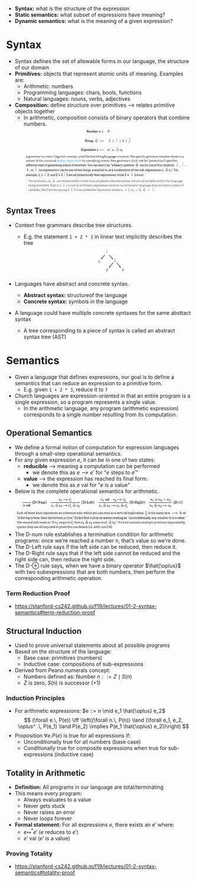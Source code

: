 * **Syntax:** what is the structure of the expression
* **Static semantics:** what subset of expressions have meaning?
* **Dynamic semantics:** what is the meaning of a given expression?

# Syntax
* Syntax defines the set of allowable forms in our language, the structure of our domain
* **Primitives:** objects that represent atomic units of meaning. Examples are:
	* Arithmetic: numbers
	* Programming languages: chars, bools, functions
	* Natural languages: nouns, verbs, adjectives
* **Composition:** define structure over primitives ⟶ relates primitive objects together
	* In arithmetic, composition consists of binary operators that combine numbers.
![Pasted image 20241217141453](../../attachments/Pasted%20image%2020241217141453.png)

## Syntax Trees
* Context free grammars describe tree structures.
	* E.g. the statement `1 + 2 * 3` in linear text implicitly describes the tree
![Pasted image 20241217141636](../../attachments/Pasted%20image%2020241217141636.png)

* Languages have abstract and concrete syntax.
	* **Abstract syntax:** structureof the language
	* **Concrete syntax:** symbols in the language
* A language could have multiple concrete syntaxes for the same absttact syntax
	* A tree corresponding to a piece of syntax is called an abstract syntax tree (AST)

# Semantics
* Given a language that defines expressions, our goal is to define a semantics that can reduce an expression to a primitive form.
	* E.g. given `1 + 2 * 3`, reduce it to `7`
* Church languages are expression-oriented in that an entire program is a single expression, so a program represents a single value.
	* In the arithmetic language, any program (arithmetic expression) corresponds to a single number resulting from its computation.

## Operational Semantics
* We define a formal notion of computation for expression languages through a small-step operational semantics.
* For any given expression $e$, it can be in one of two states:
	* **reducible** ⟶ meaning a computation can be performed
		* we denote this as $e ⟶ e'$ for "$e$ steps to $e'$"
	* **value** ⟶ the expression has reached its final form.
		* we denote this as $e \text{ val}$ for "$e$ is a value"
* Below is the complete operational semantics for arithmetic.
![Pasted image 20241217142757](../../attachments/Pasted%20image%2020241217142757.png)
* The D-num rule establishes a termination condition for arithmetic programs: once we’re reached a number $n$, that’s value so we’re done.
* The D-Left rule says if the left side can be reduced, then reduce it.
* The D-Right rule says that if the left side cannot be reduced and the right side can, then reduce the right side.
* The D-$\oplus$ rule says, when we have a binary operator $\hat{\oplus}$ with two subexpressions that are both numbers, then perform the corresponding arithmetic operation.
### Term Reduction Proof
* https://stanford-cs242.github.io/f19/lectures/01-2-syntax-semantics#term-reduction-proof
## Structural Induction
* Used to prove universal statements about all possible programs
* Based on the structure of the language:
	* Base case: primitives (numbers)
	* Inductive case: compositions of sub-expressions
* Derived from Peano numerals concept:
	* Numbers defined as: $\text{Number } n ::= Z \mid S(n)$
	* $Z$ is zero, $S(n)$ is successor (+1)

### Induction Principles
* For arithmetic expressions: $e ::= n \mid e_1 \hat{\oplus} e_2$
$$
(\forall e.\, P(e)) \iff \left((\forall n.\, P(n)) \land (\forall e_1, e_2, \oplus^ .\, P(e_1) \land P(e_2) \implies P(e_1 \hat{\oplus} e_2))\right)
$$
* Proposition $\forall e. P(e)$ is true for all expressions if:
	* Unconditionally true for all numbers (base case)
	* Conditionally true for composite expressions when true for sub-expressions (inductive case)

## Totality in Arithmetic
* **Definition:** All programs in our language are total/terminating
* This means every program:
	* Always evaluates to a value
	* Never gets stuck
	* Never raises an error
	* Never loops forever
* **Formal statement:** For all expressions $e$, there exists an $e'$ where:
	* $e \mapsto^* e'$ ($e$ reduces to $e'$)
	* $e' \text{ val}$ ($e'$ is a value)

### Proving Totality
* https://stanford-cs242.github.io/f19/lectures/01-2-syntax-semantics#totality-proof
